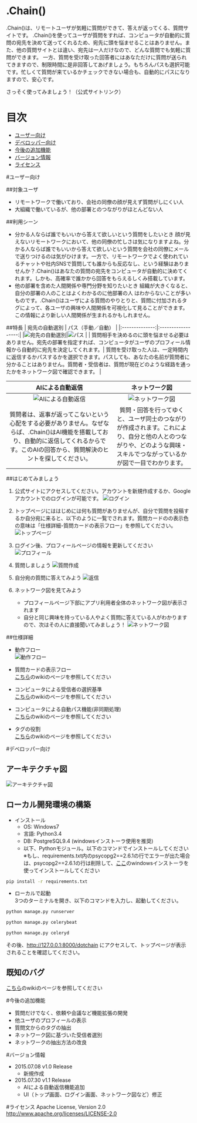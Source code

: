 # .Chain()
.Chain()は、リモートユーザが気軽に質問ができて、答えが返ってくる、質問サイトです。
.Chain()を使ってユーザが質問をすれば、コンピュータが自動的に質問の宛先を決めて送ってくれるため、宛先に頭を悩ませることはありません。また、他の質問サイトとは違い、宛先は一人だけなので、どんな質問でも気軽に質問ができます。
一方、質問を受け取った回答者にはあなただけに質問が送られてきますので、制限時間に是非回答してあげましょう。もちろんパスも選択可能です。忙しくて質問が来ているかチェックできない場合も、自動的にパスになりますので、安心です。

さっそく使ってみましょう！（公式サイトリンク）

# 目次
* [ユーザー向け](#ユーザー向け)
* [デベロッパー向け](#デベロッパー向け)
* [今後の追加機能](#今後の追加機能)
* [バージョン情報](#バージョン情報)
* [ライセンス](#ライセンス)

#ユーザー向け

##対象ユーザ
* リモートワークで働いており、会社の同僚の顔が見えず質問がしにくい人
* 大組織で働いているが、他の部署とのつながりがほとんどない人

##利用シーン
* 分かる人ならば誰でもいいから答えて欲しいという質問をしたいとき
顔が見えないリモートワークにおいて、他の同僚の忙しさは気になりますよね。分かる人ならば誰でもいいから答えて欲しいという質問を会社の同僚にメールで送りつけるのは気がひけます。一方で、リモートワークでよく使われているチャットや社内SNSで質問しても誰からも反応なし、という経験はありませんか？.Chain()はあなたの質問の宛先をコンピュータが自動的に決めてくれます。しかも、高確率で誰かから回答をもらえるしくみ搭載しています。
* 他の部署を含めた人間関係や専門分野を知りたいとき
組織が大きくなると、自分の部署の人のことはよくわかるのに他部署の人
はわからないことが多いものです。.Chain()はユーザによる質問のやりとりと、質問に付加されるタグによって、各ユーザの興味や人間関係を可視化して見ることができます。この情報により新しい人間関係が生まれるかもしれません。

##特長
| 宛先の自動選別 | パス（手動／自動） |
|:--------------:|:------------------:|
|![宛先の自動選別](https://github.com/koga-yatsushiro/one_month/wiki/images/dotchain_auto_select.png)|![パス](https://github.com/koga-yatsushiro/one_month/wiki/images/dotchain_pass.png)   |
| 質問相手を決めるのに頭を悩ませる必要はありません。宛先の部署を指定すれば、コンピュータがユーザのプロフィール情報から自動的に宛先を決定してくれます。| 質問を受け取った人は、一定時間内に返信するかパスするかを選択できます。パスしても、あなたの名前が質問者に分かることはありません。質問者・受信者は、質問が現在どのような経路を通ったかをネットワーク図で確認できます。 |

| AIによる自動返信 | ネットワーク図 | 
|:----------------:|:-------------:|
|![AIによる自動返信](https://github.com/koga-yatsushiro/one_month/wiki/images/dotchain_ai.png)|![ネットワーク図](https://github.com/koga-yatsushiro/one_month/wiki/images/dotchain_network.png)|
| 質問者は、返事が返ってこないという心配をする必要がありません。なぜならば、.Chain()はAI機能を搭載しており、自動的に返信してくれるからです。このAIの回答から、質問解決のヒントを探してください。| 質問・回答を行ってゆくと、ユーザ同士のつながりが作成されます。これにより、自分と他の人とのつながりや、どのような興味・スキルでつながっているかが図で一目でわかります。 |

##はじめてみましょう

1. 公式サイトにアクセスしてください。アカウントを新規作成するか、Googleアカウントでのログインが可能です。
![ログイン](https://github.com/koga-yatsushiro/one_month/wiki/images/login.png)

2. トップページにははじめには何も質問がありませんが、自分で質問を投稿するか自分宛に来ると、以下のように一覧でされます。質問カードのの表示色の意味は「仕様詳細-質問カードの表示フロー」を参照してください。
![トップページ](https://github.com/koga-yatsushiro/one_month/wiki/images/top.png)
  
3. ログイン後、プロフィールページの情報を更新してください
![プロフィール](https://github.com/koga-yatsushiro/one_month/wiki/images/profile.png)
  
4. 質問しましょう
![質問作成](https://github.com/koga-yatsushiro/one_month/wiki/images/question_new.png)
  
5. 自分宛の質問に答えてみよう
![返信](https://github.com/koga-yatsushiro/one_month/wiki/images/reply_new.png)
  
6. ネットワーク図を見てみよう
    * プロフィールページ下部にアプリ利用者全体のネットワーク図が表示されます
    * 自分と同じ興味を持っている人やよく質問に答えている人がわかりますので、次はその人に直接聞いてみましょう！
![ネットワーク図](https://github.com/koga-yatsushiro/one_month/wiki/images/network.png)

##仕様詳細
* 動作フロー  
![動作フロー](https://github.com/koga-yatsushiro/one_month/wiki/images/action_flow.png)
  
* 質問カードの表示フロー  
[こちら](https://github.com/koga-yatsushiro/one_month/wiki/%E8%B3%AA%E5%95%8F%E3%82%AB%E3%83%BC%E3%83%89%E3%81%AE%E8%A1%A8%E7%A4%BA%E3%83%95%E3%83%AD%E3%83%BC)のwikiのページを参照してください
  
* コンピュータによる受信者の選択基準  
[こちら](https://github.com/koga-yatsushiro/one_month/wiki/%E3%82%B3%E3%83%B3%E3%83%94%E3%83%A5%E3%83%BC%E3%82%BF%E3%81%AB%E3%82%88%E3%82%8B%E5%8F%97%E4%BF%A1%E8%80%85%E3%81%AE%E9%81%B8%E6%8A%9E%E5%9F%BA%E6%BA%96)のwikiのページを参照してください
  
* コンピュータによる自動パス機能(非同期処理)  
[こちら](https://github.com/koga-yatsushiro/one_month/wiki/%E9%9D%9E%E5%90%8C%E6%9C%9F%E5%87%A6%E7%90%86)のwikiのページを参照してください
  
* タグの役割  
[こちら](https://github.com/koga-yatsushiro/one_month/wiki/%E3%82%BF%E3%82%B0%E3%81%AB%E3%81%A4%E3%81%84%E3%81%A6)のwikiのページを参照してください
  
#デベロッパー向け
## アーキテクチャ図
![アーキテクチャ図](https://github.com/koga-yatsushiro/one_month/wiki/images/architecture.png)

## ローカル開発環境の構築
* インストール
    * OS: Windows7
    * 言語: Python3.4
    * DB: PostgreSQL9.4 (windowsインストーラ使用を推奨)
    * 以下、Pythonモジュール。以下のコマンドでインストールしてください
    ※もし、requirements.txt内のpsycopg2==2.6.1の行でエラーが出た場合は、psycopg2==2.6.1の行は削除して、[ここ](http://initd.org/psycopg/)のwindowsインストーラを使ってインストールしてください

```bash
pip install -r requirements.txt
```

* ローカルで起動  
3つのターミナルを開き、以下のコマンドを入力し、起動してください。

```bash
python manage.py runserver
```

```bash
python manage.py celerybeat
```

```bash
python manage.py celeryd
```

その後、http://127.0.0.1:8000/dotchain
にアクセスして、トップページが表示されることを確認してください。


## 既知のバグ
[こちら](https://github.com/koga-yatsushiro/one_month/issues)のwikiのページを参照してください

#今後の追加機能
* 質問だけでなく、依頼や会議など機能拡張の開発
* 他ユーザのプロフィールの表示
* 質問文からのタグの抽出
* ネットワーク図に基づいた受信者選別
* ネットワークの抽出方法の改良


#バージョン情報
* 2015.07.08 v1.0 Release
    * 新規作成
* 2015.07.30 v1.1 Release
    * AIによる自動返信機能追加
    * UI（トップ画面、ログイン画面、ネットワーク図など）修正

#ライセンス
Apache License, Version 2.0  
http://www.apache.org/licenses/LICENSE-2.0
